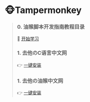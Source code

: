 # 🐵Tampermonkey

>### 0. 油猴脚本开发指南教程目录
>💪 [开始学习](https://bbs.tampermonkey.net.cn/thread-184-1-1.html)
>
>### 1. 去他のC语言中文网
>👉 [一键安装](https://greasyfork.org/zh-CN/scripts/440184)
>
>### 1. 去他の油猴中文网
>👉 [一键安装](https://greasyfork.org/zh-CN/scripts/440185)
